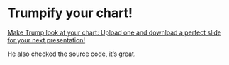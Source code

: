 # Trumpify your chart!

[Make Trump look at your chart: Upload one and download a perfect slide for your next presentation!](https://trumpify-your-chart.netlify.com/)

He also checked the source code, it’s great.

